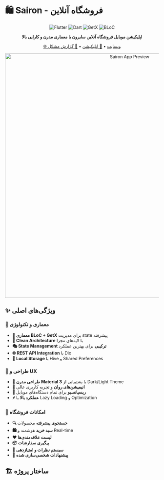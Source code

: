 # 🛍️ Sairon - فروشگاه آنلاین

<div align="center">

![Flutter](https://img.shields.io/badge/Flutter-02569B?style=for-the-badge&logo=flutter&logoColor=white)
![Dart](https://img.shields.io/badge/Dart-0175C2?style=for-the-badge&logo=dart&logoColor=white)
![GetX](https://img.shields.io/badge/GetX-8A2BE2?style=for-the-badge)
![BLoC](https://img.shields.io/badge/BLoC-02569B?style=for-the-badge)

**اپلیکیشن موبایل فروشگاه آنلاین سایرون با معماری مدرن و کارایی بالا**

[🌐 وبسایت](https://saironstore.ir/) • [📱 اپلیکیشن](#) • [🐛 گزارش مشکل](https://github.com/your-username/sairon/issues)

<img src="https://via.placeholder.com/800x400/4F46E5/FFFFFF?text=Sairon+Mobile+App" alt="Sairon App Preview" width="800"/>

</div>

## ✨ ویژگی‌های اصلی

### 🎯 معماری و تکنولوژی
- **🧩 معماری BLoC + GetX** برای مدیریت state پیشرفته
- **📱 Clean Architecture** با لایه‌های مجزا
- **🎭 State Management ترکیبی** برای بهترین عملکرد
- **🌐 REST API Integration** با Dio
- **💾 Local Storage** با Hive و Shared Preferences

### 🎨 طراحی و UX
- **📐 طراحی مدرن Material 3** با پشتیبانی از Dark/Light Theme
- **🎪 انیمیشن‌های روان** و تجربه کاربری عالی
- **📱 ریسپانسیو** برای تمام دستگاه‌های موبایل
- **⚡ عملکرد بالا** با Lazy Loading و Optimization

### 🛒 امکانات فروشگاه
- **🔍 جستجوی پیشرفته** محصولات
- **🛍️ سبد خرید** هوشمند و Real-time
- **❤️ لیست علاقه‌مندی‌ها**
- **📦 پیگیری سفارشات**
- **💬 سیستم نظرات و امتیازدهی**
- **🎯 پیشنهادات شخصی‌سازی شده**

## 🏗️ ساختار پروژه
